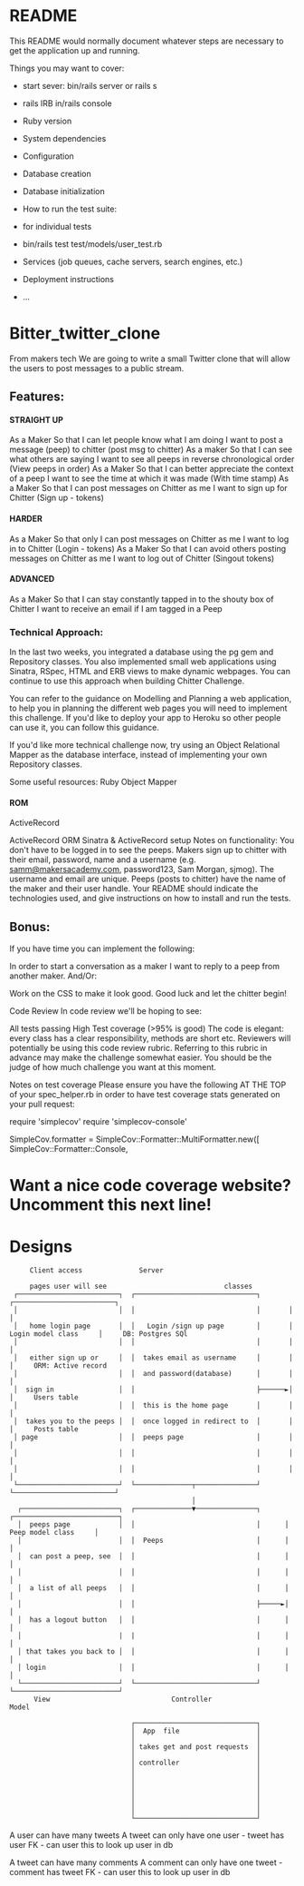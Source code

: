 # README

This README would normally document whatever steps are necessary to get the
application up and running.

Things you may want to cover:

- start sever: bin/rails server or rails s
- rails IRB in/rails console

- Ruby version

- System dependencies

- Configuration

- Database creation

- Database initialization

- How to run the test suite:
- for individual tests
- bin/rails test test/models/user_test.rb

- Services (job queues, cache servers, search engines, etc.)

- Deployment instructions

- ...

# Bitter_twitter_clone

From makers tech
We are going to write a small Twitter clone that will allow the users to post messages to a public stream.

## Features:

#### STRAIGHT UP

As a Maker
So that I can let people know what I am doing
I want to post a message (peep) to chitter
(post msg to chitter)
As a maker
So that I can see what others are saying
I want to see all peeps in reverse chronological order
(View peeps in order)
As a Maker
So that I can better appreciate the context of a peep
I want to see the time at which it was made
(With time stamp)
As a Maker
So that I can post messages on Chitter as me
I want to sign up for Chitter
(Sign up - tokens)

#### HARDER

As a Maker
So that only I can post messages on Chitter as me
I want to log in to Chitter
(Login - tokens)
As a Maker
So that I can avoid others posting messages on Chitter as me
I want to log out of Chitter
(Singout tokens)

#### ADVANCED

As a Maker
So that I can stay constantly tapped in to the shouty box of Chitter
I want to receive an email if I am tagged in a Peep

### Technical Approach:

In the last two weeks, you integrated a database using the pg gem and Repository classes. You also implemented small web applications using Sinatra, RSpec, HTML and ERB views to make dynamic webpages. You can continue to use this approach when building Chitter Challenge.

You can refer to the guidance on Modelling and Planning a web application, to help you in planning the different web pages you will need to implement this challenge. If you'd like to deploy your app to Heroku so other people can use it, you can follow this guidance.

If you'd like more technical challenge now, try using an Object Relational Mapper as the database interface, instead of implementing your own Repository classes.

Some useful resources: Ruby Object Mapper

#### ROM

ActiveRecord

ActiveRecord ORM
Sinatra & ActiveRecord setup
Notes on functionality:
You don't have to be logged in to see the peeps.
Makers sign up to chitter with their email, password, name and a username (e.g. samm@makersacademy.com, password123, Sam Morgan, sjmog).
The username and email are unique.
Peeps (posts to chitter) have the name of the maker and their user handle.
Your README should indicate the technologies used, and give instructions on how to install and run the tests.

## Bonus:

If you have time you can implement the following:

In order to start a conversation as a maker I want to reply to a peep from another maker.
And/Or:

Work on the CSS to make it look good.
Good luck and let the chitter begin!

Code Review
In code review we'll be hoping to see:

All tests passing
High Test coverage (>95% is good)
The code is elegant: every class has a clear responsibility, methods are short etc.
Reviewers will potentially be using this code review rubric. Referring to this rubric in advance may make the challenge somewhat easier. You should be the judge of how much challenge you want at this moment.

Notes on test coverage
Please ensure you have the following AT THE TOP of your spec_helper.rb in order to have test coverage stats generated on your pull request:

require 'simplecov'
require 'simplecov-console'

SimpleCov.formatter = SimpleCov::Formatter::MultiFormatter.new([
SimpleCov::Formatter::Console,

# Want a nice code coverage website? Uncomment this next line!

# Designs

         Client access              Server

         pages user will see                             classes
     ┌─────────────────────────┐  ┌──────────────────────────────┐       ┌─────────────────────────┐
     │                         │  │                              │       │                         │
     │   home login page       │  │   Login /sign up page        │       │   Login model class     │     DB: Postgres SQl
     │                         │  │                              │       │                         │
     │   either sign up or     │  │  takes email as username     │       │                         │     ORM: Active record
     │                         │  │  and password(database)      │       │                         │
     │  sign in                │  │                              ├──────►│                         │     Users table
     │                         │  │  this is the home page       │       │                         │
     │  takes you to the peeps │  │  once logged in redirect to  │       │                         │     Posts table
     │ page                    │  │  peeps page                  │       │                         │
     │                         │  │                              │       │                         │
     │                         │  │                              │       │                         │
     └─────────────────────────┘  └──────────────┬───────────────┘       └─────────────────────────┘
                                                 │
      ┌────────────────────────┐  ┌──────────────▼───────────────┐      ┌──────────────────────────┐
      │  peeps page            │  │                              │      │     Peep model class     │
      │                        │  │  Peeps                       │      │                          │
      │  can post a peep, see  │  │                              │      │                          │
      │                        │  │                              │      │                          │
      │  a list of all peeps   │  │                              │      │                          │
      │                        │  │                              ├─────►│                          │
      │  has a logout button   │  │                              │      │                          │
      │                        |  |                              │      │                          │
      │ that takes you back to │  │                              │      │                          │
      │ login                  │  │                              │      │                          │
      └────────────────────────┘  └──────────────────────────────┘      └──────────────────────────┘
          View                              Controller                           Model

                                  ┌──────────────────────────────┐
                                  │  App  file                   │
                                  │                              │
                                  │ takes get and post requests  │
                                  │                              │
                                  │ controller                   │
                                  │                              │
                                  │                              │
                                  │                              │
                                  │                              │
                                  │                              │
                                  │                              │
                                  └──────────────────────────────┘

A user can have many tweets
A tweet can only have one user - tweet has user FK - can user this to look up user in db

A tweet can have many comments
A comment can only have one tweet - comment has tweet FK - can user this to look up user in db
